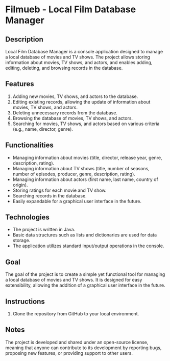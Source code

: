 # Filmueb - Local Film Database Manager

## Description
Local Film Database Manager is a console application designed to manage a local database of movies and TV shows. The project allows storing information about movies, TV shows, and actors, and enables adding, editing, deleting, and browsing records in the database.

## Features
1. Adding new movies, TV shows, and actors to the database.
2. Editing existing records, allowing the update of information about movies, TV shows, and actors.
3. Deleting unnecessary records from the database.
4. Browsing the database of movies, TV shows, and actors.
5. Searching for movies, TV shows, and actors based on various criteria (e.g., name, director, genre).

## Functionalities
- Managing information about movies (title, director, release year, genre, description, rating).
- Managing information about TV shows (title, number of seasons, number of episodes, producer, genre, description, rating).
- Managing information about actors (first name, last name, country of origin).
- Storing ratings for each movie and TV show.
- Searching records in the database.
- Easily expandable for a graphical user interface in the future.

## Technologies
- The project is written in Java.
- Basic data structures such as lists and dictionaries are used for data storage.
- The application utilizes standard input/output operations in the console.

## Goal
The goal of the project is to create a simple yet functional tool for managing a local database of movies and TV shows. It is designed for easy extensibility, allowing the addition of a graphical user interface in the future.

## Instructions
1. Clone the repository from GitHub to your local environment.


## Notes
The project is developed and shared under an open-source license, meaning that anyone can contribute to its development by reporting bugs, proposing new features, or providing support to other users.